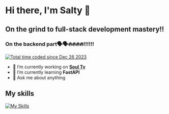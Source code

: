 # Hi there, I'm Salty 👋

<!--START_SECTION:waka--><!--END_SECTION:waka-->

## On the grind to full-stack development mastery‼️
### On the backend part🗣️🗣️🔥🔥🔥🔥‼️‼️‼️
<a href="https://wakatime.com/@018ca9cb-0101-442f-bcbd-f79d62ccb3e5"><img src="https://wakatime.com/badge/user/018ca9cb-0101-442f-bcbd-f79d62ccb3e5.svg" alt="Total time coded since Dec 26 2023" /></a>
- 🔭 I’m currently working on <a href="https://github.com/Salty876/aniimee"> **Soul Tv**</a>
- 🌱 I’m currently learning **FastAPI**
- 💬 Ask me about anything

## My skills
[![My Skills](https://skillicons.dev/icons?i=js,py,react,lua,nextjs,svelte,mysql)](https://skillicons.dev)

